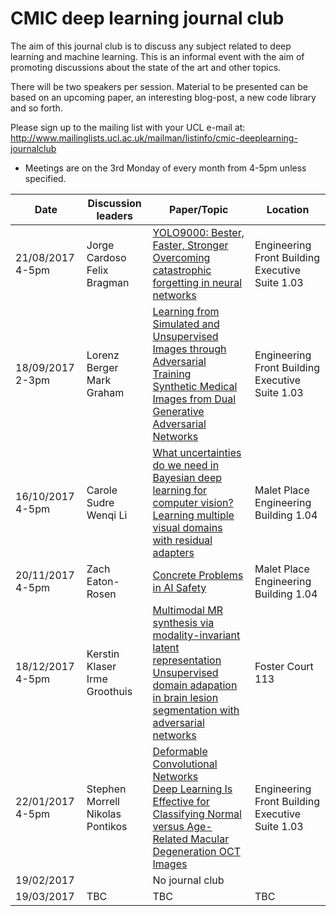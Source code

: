 # CMIC deep learning journal club

The aim of this journal club is to discuss any subject related to deep learning and machine learning. This is an informal event with the aim of promoting discussions about the state of the art and other topics. 

There will be two speakers per session. Material to be presented can be based on an upcoming paper, an interesting blog-post, a new code library and so forth.

Please sign up to the mailing list with your UCL e-mail at: http://www.mailinglists.ucl.ac.uk/mailman/listinfo/cmic-deeplearning-journalclub

* Meetings are on the 3rd Monday of every month from 4-5pm unless specified.

<center>
  
| Date | Discussion leaders | Paper/Topic | Location |
| --- | --- | --- | --- |
| 21/08/2017 4-5pm | Jorge Cardoso <br/> Felix Bragman | <a href="https://arxiv.org/abs/1612.08242">YOLO9000: Bester, Faster, Stronger</a> <br/> <a href="http://www.pnas.org/content/114/13/3521.full.pdf">Overcoming catastrophic forgetting in neural networks</a> | Engineering Front Building Executive Suite 1.03 |
| 18/09/2017 2-3pm | Lorenz Berger <br/> Mark Graham | <a href="https://arxiv.org/pdf/1612.07828.pdf">Learning from Simulated and Unsupervised Images through Adversarial Training</a> <br/> <a href="https://arxiv.org/abs/1709.01872" > Synthetic Medical Images from Dual Generative Adversarial Networks </a> | Engineering Front Building Executive Suite 1.03 |
| 16/10/2017 4-5pm | Carole Sudre <br/> Wenqi Li | <a href="https://arxiv.org/pdf/1703.04977.pdf">What uncertainties do we need in Bayesian deep learning for computer vision?</a> <br/> <a href="https://arxiv.org/pdf/1705.08045.pdf" > Learning multiple visual domains with residual adapters </a> | Malet Place Engineering Building 1.04 |
| 20/11/2017 4-5pm | Zach Eaton-Rosen | <a href="https://arxiv.org/pdf/1606.06565.pdf">Concrete Problems in AI Safety</a> | Malet Place Engineering Building 1.04 |
| 18/12/2017 4-5pm | Kerstin Klaser <br/> Irme Groothuis| <a href="http://ieeexplore.ieee.org/stamp/stamp.jsp?arnumber=8071026&tag=1">Multimodal MR synthesis via modality-invariant latent representation</a> <br/> <a href="https://link.springer.com/chapter/10.1007/978-3-319-59050-9_47"> Unsupervised domain adapation in brain lesion segmentation with adversarial networks </a> | Foster Court 113 |
| 22/01/2017 4-5pm | Stephen Morrell <br/> Nikolas Pontikos| <a href="https://arxiv.org/pdf/1703.06211.pdf">Deformable Convolutional Networks</a> <br/> <a href="http://www.sciencedirect.com/science/article/pii/S2468653016301749"> Deep Learning Is Effective for Classifying Normal versus Age-Related Macular Degeneration OCT Images </a> | Engineering Front Building Executive Suite 1.03 |
| 19/02/2017 | | No journal club |  |
| 19/03/2017 | TBC | TBC | TBC
</center>
